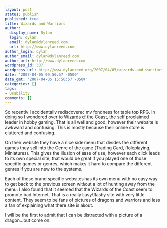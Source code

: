 ```yaml
---
layout: post
status: publish
published: true
title: Wizards and Warriors
author:
  display_name: Dylan
  login: dylan
  email: dylan@dylanreed.com
  url: http://www.dylanreed.com
author_login: dylan
author_email: dylan@dylanreed.com
author_url: http://www.dylanreed.com
wordpress_id: 337
wordpress_url: http://www.dylanreed.org/2007/04/05/wizards-and-warriors/
date: '2007-04-05 09:50:57 -0500'
date_gmt: '2007-04-05 15:50:57 -0500'
categories: []
tags:
- Usability
comments: []
---
```

<p>So recently I accidentally rediscovered my fondness for table top RPG. In doing so I wondered over to <a href="http://www.wizards.com">Wizards of the Coast</a>, the self proclaimed leader in hobby gaming. That is all well and good, however their website is awkward and confusing. This is mostly because their online store is cluttered and confusing.</p>
<p>On their website they have a nice side menu that divides the different games they sell into the Genre of the game (Trading Card, Roleplaying, Miniatures). This gives the illusion of ease of use, however each click leads to its own special site, that would be great if you played one of those specific games or genres, which makes it hard to compare the different genres if you are new to the systems.</p>
<p>Each of these brand specific websites has its own menu with no easy way to get back to the previous screen without a lot of hunting away from the menu. I also found that it seemed that the Wizards of the Coast seem to promote bad Internet. That is a really busy\flashy site with very little content. They seem to be fans of pictures of dragons and warriors and less a fan of explaining what there site is about.</p>
<p>I will be the first to admit that I can be distracted with a picture of a dragon...but come on.</p>
